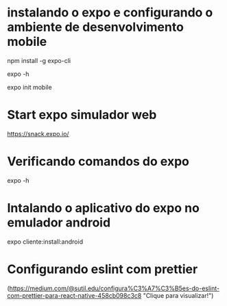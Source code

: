 # instalando o expo e configurando o ambiente de desenvolvimento mobile
npm install -g expo-cli

expo -h

expo init mobile

# Start expo simulador web
https://snack.expo.io/

# Verificando comandos do expo
expo -h

# Intalando o aplicativo do expo no emulador android
expo cliente:install:android

# Configurando eslint com prettier
(https://medium.com/@sutil.edu/configura%C3%A7%C3%B5es-do-eslint-com-prettier-para-react-native-458cb098c3c8 "Clique para visualizar!")